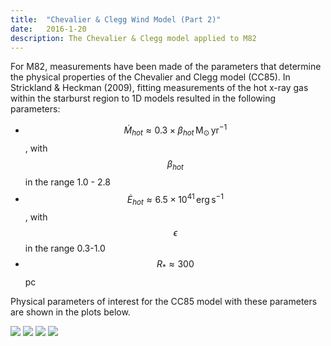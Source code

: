 ```yaml
---
title:  "Chevalier & Clegg Wind Model (Part 2)"
date:   2016-1-20
description: The Chevalier & Clegg model applied to M82 
---
```


For M82, measurements have been made of the parameters that determine the
physical properties of the Chevalier and Clegg model (CC85). In Strickland & Heckman (2009),
fitting measurements of the hot x-ray gas within the starburst region to 1D models resulted in
the following parameters:

* $$\dot{M}_{hot} \approx 0.3 \times \beta_{hot} \, \mathrm{M}_{\odot} \, \mathrm{yr}^{-1}$$, with $$\beta_{hot}$$ in the range
1.0 - 2.8
* $$\dot{E}_{hot} \approx 6.5 \times 10^{41} \, \mathrm{erg} \, \mathrm{s}^{-1}$$, with $$\epsilon$$ in the range
0.3-1.0
* $$R_{*} \approx 300$$ pc



Physical parameters of interest for the CC85 model with these parameters are shown in the plots below.

<img src="{{ site.url }}assets/images/chevalier_n.png">

<img src="{{ site.url }}assets/images/chevalier_u.png">

<img src="{{ site.url }}assets/images/chevalier_T.png">

<img src="{{ site.url }}assets/images/chevalier_M.png">



